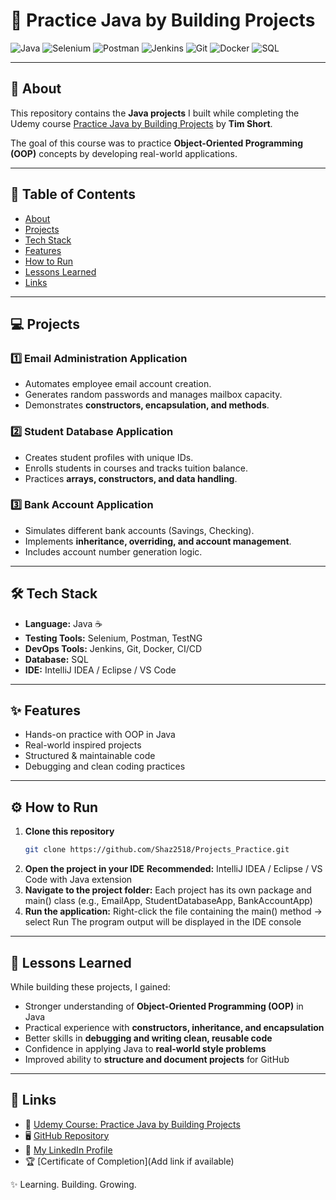 # 🚀 Practice Java by Building Projects  

![Java](https://img.shields.io/badge/Java-ED8B00?style=for-the-badge&logo=java&logoColor=white)
![Selenium](https://img.shields.io/badge/Selenium-43B02A?style=for-the-badge&logo=selenium&logoColor=white)
![Postman](https://img.shields.io/badge/Postman-FF6C37?style=for-the-badge&logo=postman&logoColor=white)
![Jenkins](https://img.shields.io/badge/Jenkins-D24939?style=for-the-badge&logo=jenkins&logoColor=white)
![Git](https://img.shields.io/badge/Git-F05032?style=for-the-badge&logo=git&logoColor=white)
![Docker](https://img.shields.io/badge/Docker-2496ED?style=for-the-badge&logo=docker&logoColor=white)
![SQL](https://img.shields.io/badge/SQL-336791?style=for-the-badge&logo=postgresql&logoColor=white)

---

## 📖 About  
This repository contains the **Java projects** I built while completing the Udemy course [Practice Java by Building Projects](https://www.udemy.com/course/practice-java-by-building-projects/) by **Tim Short**.  

The goal of this course was to practice **Object-Oriented Programming (OOP)** concepts by developing real-world applications.  

---

## 📑 Table of Contents  
- [About](#-about)  
- [Projects](#-projects)  
- [Tech Stack](#-tech-stack)  
- [Features](#-features)  
- [How to Run](#-how-to-run)  
- [Lessons Learned](#-lessons-learned)  
- [Links](#-links)  


---

## 💻 Projects  

### 1️⃣ Email Administration Application  
- Automates employee email account creation.  
- Generates random passwords and manages mailbox capacity.  
- Demonstrates **constructors, encapsulation, and methods**.  

### 2️⃣ Student Database Application  
- Creates student profiles with unique IDs.  
- Enrolls students in courses and tracks tuition balance.  
- Practices **arrays, constructors, and data handling**.  

### 3️⃣ Bank Account Application  
- Simulates different bank accounts (Savings, Checking).  
- Implements **inheritance, overriding, and account management**.  
- Includes account number generation logic.  

---

## 🛠 Tech Stack  
- **Language:** Java ☕  
- **Testing Tools:** Selenium, Postman, TestNG  
- **DevOps Tools:** Jenkins, Git, Docker, CI/CD  
- **Database:** SQL  
- **IDE:** IntelliJ IDEA / Eclipse / VS Code  

---

## ✨ Features  
- Hands-on practice with OOP in Java  
- Real-world inspired projects  
- Structured & maintainable code  
- Debugging and clean coding practices  

---

## ⚙️ How to Run 

1. **Clone this repository**  
   ```bash
   git clone https://github.com/Shaz2518/Projects_Practice.git
2. **Open the project in your IDE**
   **Recommended:** IntelliJ IDEA / Eclipse / VS Code with Java extension
3. **Navigate to the project folder:**
   Each project has its own package and main() class (e.g., EmailApp, StudentDatabaseApp, BankAccountApp)
4. **Run the application:**
   Right-click the file containing the main() method → select Run
   The program output will be displayed in the IDE console
---

## 🎯 Lessons Learned  
While building these projects, I gained:  
- Stronger understanding of **Object-Oriented Programming (OOP)** in Java  
- Practical experience with **constructors, inheritance, and encapsulation**  
- Better skills in **debugging and writing clean, reusable code**  
- Confidence in applying Java to **real-world style problems**  
- Improved ability to **structure and document projects** for GitHub  

---

## 🔗 Links  
- 📘 [Udemy Course: Practice Java by Building Projects](https://www.udemy.com/course/practice-java-by-building-projects/)  
- 🖥️ [GitHub Repository]((https://github.com/Shaz2518/Projects_Practice))  
- 💼 [My LinkedIn Profile](https://www.linkedin.com/in/your-profile/)  
- 🏆 [Certificate of Completion](Add link if available)  


✨ Learning. Building. Growing.


